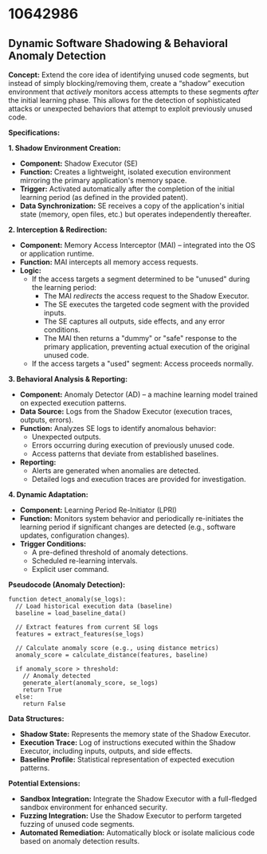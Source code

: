 # 10642986

## Dynamic Software Shadowing & Behavioral Anomaly Detection

**Concept:** Extend the core idea of identifying unused code segments, but instead of simply blocking/removing them, create a “shadow” execution environment that *actively* monitors access attempts to these segments *after* the initial learning phase. This allows for the detection of sophisticated attacks or unexpected behaviors that attempt to exploit previously unused code.

**Specifications:**

**1. Shadow Environment Creation:**

*   **Component:** Shadow Executor (SE)
*   **Function:** Creates a lightweight, isolated execution environment mirroring the primary application's memory space.
*   **Trigger:** Activated automatically after the completion of the initial learning period (as defined in the provided patent).
*   **Data Synchronization:** SE receives a copy of the application's initial state (memory, open files, etc.) but operates independently thereafter.

**2. Interception & Redirection:**

*   **Component:** Memory Access Interceptor (MAI) – integrated into the OS or application runtime.
*   **Function:** MAI intercepts all memory access requests.
*   **Logic:**
    *   If the access targets a segment determined to be "unused" during the learning period:
        *   The MAI *redirects* the access request to the Shadow Executor.
        *   The SE executes the targeted code segment with the provided inputs.
        *   The SE captures all outputs, side effects, and any error conditions.
        *   The MAI then returns a "dummy" or "safe" response to the primary application, preventing actual execution of the original unused code.
    *   If the access targets a "used" segment: Access proceeds normally.

**3. Behavioral Analysis & Reporting:**

*   **Component:** Anomaly Detector (AD) – a machine learning model trained on expected execution patterns.
*   **Data Source:** Logs from the Shadow Executor (execution traces, outputs, errors).
*   **Function:** Analyzes SE logs to identify anomalous behavior:
    *   Unexpected outputs.
    *   Errors occurring during execution of previously unused code.
    *   Access patterns that deviate from established baselines.
*   **Reporting:**
    *   Alerts are generated when anomalies are detected.
    *   Detailed logs and execution traces are provided for investigation.

**4. Dynamic Adaptation:**

*   **Component:** Learning Period Re-Initiator (LPRI)
*   **Function:** Monitors system behavior and periodically re-initiates the learning period if significant changes are detected (e.g., software updates, configuration changes).
*   **Trigger Conditions:**
    *   A pre-defined threshold of anomaly detections.
    *   Scheduled re-learning intervals.
    *   Explicit user command.

**Pseudocode (Anomaly Detection):**

```
function detect_anomaly(se_logs):
  // Load historical execution data (baseline)
  baseline = load_baseline_data()

  // Extract features from current SE logs
  features = extract_features(se_logs)

  // Calculate anomaly score (e.g., using distance metrics)
  anomaly_score = calculate_distance(features, baseline)

  if anomaly_score > threshold:
    // Anomaly detected
    generate_alert(anomaly_score, se_logs)
    return True
  else:
    return False
```

**Data Structures:**

*   **Shadow State:** Represents the memory state of the Shadow Executor.
*   **Execution Trace:** Log of instructions executed within the Shadow Executor, including inputs, outputs, and side effects.
*   **Baseline Profile:** Statistical representation of expected execution patterns.

**Potential Extensions:**

*   **Sandbox Integration:** Integrate the Shadow Executor with a full-fledged sandbox environment for enhanced security.
*   **Fuzzing Integration:** Use the Shadow Executor to perform targeted fuzzing of unused code segments.
*   **Automated Remediation:** Automatically block or isolate malicious code based on anomaly detection results.